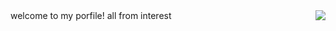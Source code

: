 <!--   grid-snake -->
<!-- ![](https://github.com/zheshigewenti/github-contribution-grid-snake.svg) -->
<img align= "right" width= "auto" src= "https://github-readme-stats.vercel.app/api/top-langs/?username=zheshigewenti&hide_progress=true"/>
   welcome to my porfile!
   all from interest
<!-- <img align="right" alt="img" src="https://github.com/FernandoRoldan93/FernandoRoldan93/blob/master/cover_image.jpg" width="50%" height="auto" /> -->

